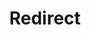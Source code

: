 ﻿---
layout: src/layouts/Redirect.astro
title: Redirect
redirect: https://octopus.com/docs/deployments/certificates/archiving-and-deleting-certificates
pubDate:  2023-01-01
navSearch: false
navSitemap: false
navMenu: false
---
